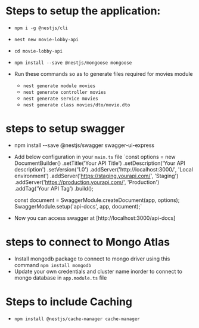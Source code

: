 
# Steps to setup the application:

- `npm i -g @nestjs/cli`
- `nest new movie-lobby-api`
- `cd movie-lobby-api`
- `npm install --save @nestjs/mongoose mongoose`

- Run these commands so as to generate files required for movies module
  - `nest generate module movies`
  - `nest generate controller movies`
  - `nest generate service movies`
  - `nest generate class movies/dto/movie.dto`


# steps to setup swagger
  - npm install --save @nestjs/swagger swagger-ui-express
  - Add below configuration in your `main.ts` file
    `const options = new DocumentBuilder()
      .setTitle('Your API Title')
      .setDescription('Your API description')
      .setVersion('1.0')
      .addServer('http://localhost:3000/', 'Local environment')
      .addServer('https://staging.yourapi.com/', 'Staging')
      .addServer('https://production.yourapi.com/', 'Production')
      .addTag('Your API Tag')
      .build();

    const document = SwaggerModule.createDocument(app, options);
    SwaggerModule.setup('api-docs', app, document);`
  - Now you can access swagger at [http://localhost:3000/api-docs]

# steps to connect to Mongo Atlas
  - Install mongodb package to connect to mongo driver using this command `npm install mongodb`
  - Update your own credentials and cluster name inorder to connect to mongo database in `app.module.ts` file

# Steps to include Caching
  - `npm install @nestjs/cache-manager cache-manager`

